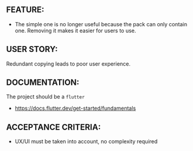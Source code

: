 ## FEATURE:

- The simple one is no longer useful because the pack can only contain one. Removing it makes it easier for users to use.

## USER STORY:

Redundant copying leads to poor user experience.

## DOCUMENTATION:

The project should be a `flutter`
- https://docs.flutter.dev/get-started/fundamentals

## ACCEPTANCE CRITERIA:

- UX/UI must be taken into account, no complexity required